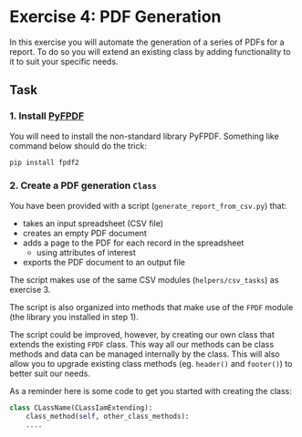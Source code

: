 # Exercise 4: PDF Generation

In this exercise you will automate the generation of a series of PDFs for a report. To do so you will extend an existing class by adding functionality to it to suit your specific needs.

## Task

### 1. Install [PyFPDF](https://github.com/PyFPDF/fpdf2)

You will need to install the non-standard library PyFPDF. Something like command below should do the trick:

```sh
pip install fpdf2
```

### 2. Create a PDF generation `Class`

You have been provided with a script (`generate_report_from_csv.py`) that:

- takes an input spreadsheet (CSV file)
- creates an empty PDF document
- adds a page to the PDF for each record in the spreadsheet
  - using attributes of interest
- exports the PDF document to an output file

The script makes use of the same CSV modules (`helpers/csv_tasks`) as exercise 3.

The script is also organized into methods that make use of the `FPDF` module (the library you installed in step 1).

The script could be improved, however, by creating our own class that extends the existing `FPDF` class. This way all our methods can be class methods and data can be managed internally by the class.
This will also allow you to upgrade existing class methods (eg. `header()` and `footer()`) to better suit our needs.

As a reminder here is some code to get you started with creating the class:

```python
class CLassName(CLassIamExtending):
    class_method(self, other_class_methods):
    ....
```
